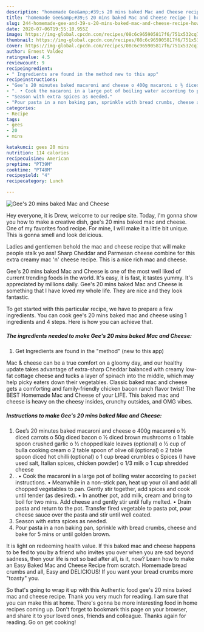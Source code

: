 ```yaml
---
description: "homemade Gee&amp;#39;s 20 mins baked Mac and Cheese recipe | how to make homemade Gee&amp;#39;s 20 mins baked Mac and Cheese"
title: "homemade Gee&amp;#39;s 20 mins baked Mac and Cheese recipe | how to make homemade Gee&amp;#39;s 20 mins baked Mac and Cheese"
slug: 244-homemade-gee-and-39-s-20-mins-baked-mac-and-cheese-recipe-how-to-make-homemade-gee-and-39-s-20-mins-baked-mac-and-cheese
date: 2020-07-06T19:55:10.955Z
image: https://img-global.cpcdn.com/recipes/08c6c965905817f6/751x532cq70/gees-20-mins-baked-mac-and-cheese-recipe-main-photo.jpg
thumbnail: https://img-global.cpcdn.com/recipes/08c6c965905817f6/751x532cq70/gees-20-mins-baked-mac-and-cheese-recipe-main-photo.jpg
cover: https://img-global.cpcdn.com/recipes/08c6c965905817f6/751x532cq70/gees-20-mins-baked-mac-and-cheese-recipe-main-photo.jpg
author: Ernest Valdez
ratingvalue: 4.5
reviewcount: 9
recipeingredient:
- " Ingredients are found in the method new to this app"
recipeinstructions:
- "Gee’s 20 minutes baked macaroni and cheese o 400g macaroni o ½ diced carrots o 50g diced bacon o ½ diced brown mushrooms o 1 table spoon crushed garlic o ½ chopped kale leaves (optional) o ½ cup of bulla cooking cream o 2 table spoon of olive oil (optional) o 2 table spoon diced hot chilli (optional) o 1 cup bread crumbles o Spices (I have used salt, Italian spices, chicken powder) o 1/3 milk o 1 cup shredded cheese"
- ". • Cook the macaroni in a large pot of boiling water according to packet instructions. • Meanwhile in a non-stick pan, heat up your oil and add all chopped vegetables to pan. Gently stir together, add spices and cook until tender (as desired). • In another pot, add milk, cream and bring to boil for two mins. Add cheese and gently stir until fully melted. • Drain pasta and return to the pot. Transfer fired vegetable to pasta pot, pour cheese sauce over the pasta and stir until well coated."
- "Season with extra spices as needed."
- "Pour pasta in a non baking pan, sprinkle with bread crumbs, cheese and bake for 5 mins or until golden brown."
categories:
- Recipe
tags:
- gees
- 20
- mins

katakunci: gees 20 mins 
nutrition: 114 calories
recipecuisine: American
preptime: "PT39M"
cooktime: "PT48M"
recipeyield: "4"
recipecategory: Lunch

---
```



![Gee&#39;s 20 mins baked Mac and Cheese](https://img-global.cpcdn.com/recipes/08c6c965905817f6/751x532cq70/gees-20-mins-baked-mac-and-cheese-recipe-main-photo.jpg)

Hey everyone, it is Drew, welcome to our recipe site. Today, I'm gonna show you how to make a creative dish, gee&#39;s 20 mins baked mac and cheese. One of my favorites food recipe. For mine, I will make it a little bit unique. This is gonna smell and look delicious.

Ladies and gentlemen behold the mac and cheese recipe that will make people stalk yo ass! Sharp Cheddar and Parmesan cheese combine for this extra creamy mac &#39;n&#39; cheese recipe. This is a nice rich mac and cheese.

Gee&#39;s 20 mins baked Mac and Cheese is one of the most well liked of current trending foods in the world. It's easy, it is fast, it tastes yummy. It's appreciated by millions daily. Gee&#39;s 20 mins baked Mac and Cheese is something that I have loved my whole life. They are nice and they look fantastic.


To get started with this particular recipe, we have to prepare a few ingredients. You can cook gee&#39;s 20 mins baked mac and cheese using 1 ingredients and 4 steps. Here is how you can achieve that.

<!--inarticleads1-->

##### The ingredients needed to make Gee&#39;s 20 mins baked Mac and Cheese:

1. Get  Ingredients are found in the &#34;method&#34; (new to this app)


Mac &amp; cheese can be a true comfort on a gloomy day, and our healthy update takes advantage of extra-sharp Cheddar balanced with creamy low-fat cottage cheese and tucks a layer of spinach into the middle, which may help picky eaters down their vegetables. Classic baked mac and cheese gets a comforting and family-friendly chicken bacon ranch flavor twist! The BEST Homemade Mac and Cheese of your LIFE. This baked mac and cheese is heavy on the cheesy insides, crunchy outsides, and OMG vibes. 

<!--inarticleads2-->

##### Instructions to make Gee&#39;s 20 mins baked Mac and Cheese:

1. Gee’s 20 minutes baked macaroni and cheese o 400g macaroni o ½ diced carrots o 50g diced bacon o ½ diced brown mushrooms o 1 table spoon crushed garlic o ½ chopped kale leaves (optional) o ½ cup of bulla cooking cream o 2 table spoon of olive oil (optional) o 2 table spoon diced hot chilli (optional) o 1 cup bread crumbles o Spices (I have used salt, Italian spices, chicken powder) o 1/3 milk o 1 cup shredded cheese
1. . • Cook the macaroni in a large pot of boiling water according to packet instructions. • Meanwhile in a non-stick pan, heat up your oil and add all chopped vegetables to pan. Gently stir together, add spices and cook until tender (as desired). • In another pot, add milk, cream and bring to boil for two mins. Add cheese and gently stir until fully melted. • Drain pasta and return to the pot. Transfer fired vegetable to pasta pot, pour cheese sauce over the pasta and stir until well coated.
1. Season with extra spices as needed.
1. Pour pasta in a non baking pan, sprinkle with bread crumbs, cheese and bake for 5 mins or until golden brown.


It is light on redeeming health value. If this baked mac and cheese happens to be fed to you by a friend who invites you over when you are sad beyond sadness, then your life is not so bad after all, is it, now? Learn how to make an Easy Baked Mac and Cheese Recipe from scratch. Homemade bread crumbs and all, Easy and DELICIOUS! If you want your bread crumbs more &#34;toasty&#34; you. 

So that's going to wrap it up with this Authentic food gee&#39;s 20 mins baked mac and cheese recipe. Thank you very much for reading. I am sure that you can make this at home. There's gonna be more interesting food in home recipes coming up. Don't forget to bookmark this page on your browser, and share it to your loved ones, friends and colleague. Thanks again for reading. Go on get cooking!
